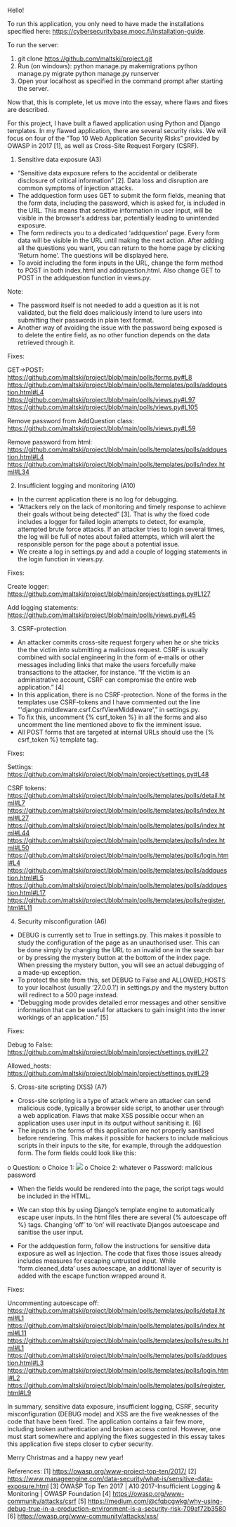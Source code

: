 Hello!

To run this application, you only need to have made the installations specified here: https://cybersecuritybase.mooc.fi/installation-guide.

To run the server:
1. git clone https://github.com/maltski/project.git
2. Run (on windows):
   python manage.py makemigrations
   python manage.py migrate
   python manage.py runserver
3. Open your localhost as specified in the command prompt after starting the server.

Now that, this is complete, let us move into the essay, where flaws and fixes are described.


For this project, I have built a flawed application using Python and Django templates. In my flawed application, there are several security risks. We will focus on four of the “Top 10 Web Application Security Risks” provided by OWASP in 2017 [1], as well as Cross-Site Request Forgery (CSRF).


1.	Sensitive data exposure (A3)
-	“Sensitive data exposure refers to the accidental or deliberate disclosure of critical information” [2]. Data loss and disruption are common symptoms of injection attacks.
-	The addquestion form uses GET to submit the form fields, meaning that the form data, including the password, which is asked for, is included in the URL. This means that sensitive information in user input, will be visible in the browser's address bar, potentially leading to unintended exposure.
-	The form redirects you to a dedicated ‘addquestion’ page. Every form data will be visible in the URL until making the next action. After adding all the questions you want, you can return to the home page by clicking ‘Return home’. The questions will be displayed here.
-	To avoid including the form inputs in the URL, change the form method to POST in both index.html and addquestion.html. Also change GET to POST in the addquestion function in views.py.

Note:
-	The password itself is not needed to add a question as it is not validated, but the field does maliciously intend to lure users into submitting their passwords in plain text format.
-	Another way of avoiding the issue with the password being exposed is to delete the entire field, as no other function depends on the data retrieved through it.

Fixes:

GET->POST: https://github.com/maltski/project/blob/main/polls/forms.py#L8
https://github.com/maltski/project/blob/main/polls/templates/polls/addquestion.html#L4
https://github.com/maltski/project/blob/main/polls/views.py#L97
https://github.com/maltski/project/blob/main/polls/views.py#L105

Remove password from AddQuestion class: https://github.com/maltski/project/blob/main/polls/views.py#L59

Remove password from html: https://github.com/maltski/project/blob/main/polls/templates/polls/addquestion.html#L4
https://github.com/maltski/project/blob/main/polls/templates/polls/index.html#L34

2.	Insufficient logging and monitoring (A10)
-	In the current application there is no log for debugging.
-	“Attackers rely on the lack of monitoring and timely response to achieve their goals without being detected” [3]. That is why the fixed code includes a logger for failed login attempts to detect, for example, attempted brute force attacks. If an attacker tries to login several times, the log will be full of notes about failed attempts, which will alert the responsible person for the page about a potential issue.
-	We create a log in settings.py and add a couple of logging statements in the login function in views.py.

Fixes:

Create logger: https://github.com/maltski/project/blob/main/project/settings.py#L127

Add logging statements: https://github.com/maltski/project/blob/main/polls/views.py#L45


3.	CSRF-protection
-	An attacker commits cross-site request forgery when he or she tricks the the victim into submitting a malicious request. CSRF is usually combined with social engineering in the form of e-mails or other messages including links that make the users forcefully make transactions to the attacker, for instance. “If the victim is an administrative account, CSRF can compromise the entire web application.” [4]
-	In this application, there is no CSRF-protection. None of the forms in the templates use CSRF-tokens and I have commented out the line “'django.middleware.csrf.CsrfViewMiddleware',” in settings.py.
-	To fix this, uncomment {% csrf_token %} in all the forms and also uncomment the line mentioned above to fix the imminent issue.
-	All POST forms that are targeted at internal URLs should use the {% csrf_token %} template tag.

Fixes:

Settings: https://github.com/maltski/project/blob/main/project/settings.py#L48

CSRF tokens: https://github.com/maltski/project/blob/main/polls/templates/polls/detail.html#L7
https://github.com/maltski/project/blob/main/polls/templates/polls/index.html#L27
https://github.com/maltski/project/blob/main/polls/templates/polls/index.html#L44
https://github.com/maltski/project/blob/main/polls/templates/polls/index.html#L50
https://github.com/maltski/project/blob/main/polls/templates/polls/login.html#L4
https://github.com/maltski/project/blob/main/polls/templates/polls/addquestion.html#L5
https://github.com/maltski/project/blob/main/polls/templates/polls/addquestion.html#L17
https://github.com/maltski/project/blob/main/polls/templates/polls/register.html#L11

4.	Security misconfiguration (A6)
-	DEBUG is currently set to True in settings.py. This makes it possible to study the configuration of the page as an unauthorised user. This can be done simply by changing the URL to an invalid one in the search bar or by pressing the mystery button at the bottom of the index page. When pressing the mystery button, you will see an actual debugging of a made-up exception.
-	To protect the site from this, set DEBUG to False and ALLOWED_HOSTS to your localhost (usually ’27.0.0.1’) in settings.py and the mystery button will redirect to a 500 page instead.
-	“Debugging mode provides detailed error messages and other sensitive information that can be useful for attackers to gain insight into the inner workings of an application.” [5]

Fixes:

Debug to False: https://github.com/maltski/project/blob/main/project/settings.py#L27

Allowed_hosts: https://github.com/maltski/project/blob/main/project/settings.py#L29

5.	Cross-site scripting (XSS) (A7)
-	Cross-site scripting is a type of attack where an attacker can send malicious code, typically a browser side script, to another user through a web application. Flaws that make XSS possible occur when an application uses user input in its output without sanitising it. [6]
-	The inputs in the forms of this application are not properly sanitised before rendering. This makes it possible for hackers to include malicious scripts in their inputs to the site, for example, through the addquestion form. The form fields could look like this:

o	Question: <script>alert('XSS attack');</script>
o	Choice 1: <img src="invalid-image" onerror="alert('XSS attack');">
o	Choice 2: whatever
o	Password: malicious password

-	When the fields would be rendered into the page, the script tags would be included in the HTML.

-	We can stop this by using Django’s template engine to automatically escape user inputs. In the html files there are several {% autoescape off %} tags. Changing ‘off’ to ‘on’ will reactivate Djangos autoescape and sanitise the user input.

-	For the addquestion form, follow the instructions for sensitive data exposure as well as injection. The code that fixes those issues already includes measures for escaping untrusted input. While ‘form.cleaned_data’ uses autoescape, an additional layer of security is added with the escape function wrapped around it.

Fixes:

Uncommenting autoescape off: https://github.com/maltski/project/blob/main/polls/templates/polls/detail.html#L1
https://github.com/maltski/project/blob/main/polls/templates/polls/index.html#L11
https://github.com/maltski/project/blob/main/polls/templates/polls/results.html#L1 
https://github.com/maltski/project/blob/main/polls/templates/polls/addquestion.html#L3
https://github.com/maltski/project/blob/main/polls/templates/polls/login.html#L2
https://github.com/maltski/project/blob/main/polls/templates/polls/register.html#L9

In summary, sensitive data exposure, insufficient logging, CSRF, security misconfiguration (DEBUG mode) and XSS are the five weaknesses of the code that have been fixed. The application contains a fair few more, including broken authentication and broken access control. However, one must start somewhere and applying the fixes suggested in this essay takes this application five steps closer to cyber security. 

Merry Christmas and a happy new year!

References:
[1] https://owasp.org/www-project-top-ten/2017/
[2] https://www.manageengine.com/data-security/what-is/sensitive-data-exposure.html
[3] OWASP Top Ten 2017 | A10:2017-Insufficient Logging & Monitoring | OWASP Foundation
[4] https://owasp.org/www-community/attacks/csrf
[5] https://medium.com/@cfqbcgwkg/why-using-debug-true-in-a-production-environment-is-a-security-risk-709af72b3580
[6] https://owasp.org/www-community/attacks/xss/
